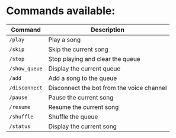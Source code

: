 # Commands available:

| Command       | Description                               |
|---------------|-------------------------------------------|
| `/play`       | Play a song                               |
| `/skip`       | Skip the current song                     |
| `/stop`       | Stop playing and clear the queue          |
| `/show_queue` | Display the current queue                 |
| `/add`        | Add a song to the queue                   |
| `/disconnect` | Disconnect the bot from the voice channel |
| `/pause`      | Pause the current song                    |
| `/resume`     | Resume the current song                   |
| `/shuffle`    | Shuffle the queue                         |
| `/status`     | Display the current song                  |